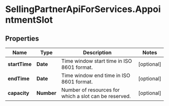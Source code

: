 # SellingPartnerApiForServices.AppointmentSlot

## Properties
Name | Type | Description | Notes
------------ | ------------- | ------------- | -------------
**startTime** | **Date** | Time window start time in ISO 8601 format. | [optional] 
**endTime** | **Date** | Time window end time in ISO 8601 format. | [optional] 
**capacity** | **Number** | Number of resources for which a slot can be reserved. | [optional] 


